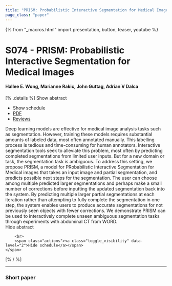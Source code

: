 ```yaml
---
title: "PRISM: Probabilistic Interactive Segmentation for Medical Images"
page_class: "paper"
---
```


{% from "_macros.html" import presentation, button, teaser, youtube %}

# S074 - PRISM: Probabilistic Interactive Segmentation for Medical Images

#### Hallee E. Wong, Marianne Rakic, John Guttag, Adrian V Dalca

[% .details %]
<a class="toggle_visibility" data-selector=".abstract" data-level="3">Show abstract</a>
- <a class="toggle_visibility" data-selector=".schedule" data-level="3">Show schedule</a>
- <a href="https://openreview.net/pdf?id=JomCgnkmlX">PDF</a>
- <a href="https://openreview.net/forum?id=JomCgnkmlX">Reviews</a>

<p>
    <span class="abstract">
         Deep learning models are effective for medical image analysis tasks such as segmentation. However, training these models requires substantial amounts of labeled data, most often annotated manually. This labelling process is tedious and time-consuming for human annotators. Interactive segmentation tools seek to alleviate this problem, most often by predicting completed segmentations from limited user inputs. But for a new domain or task, the segmentation task is ambiguous. To address this setting, we propose PRISM, a model for PRobabilistic Interactive Segmentation for Medical images that takes an input image and partial segmentation, and predicts possible next steps for the segmentation. The user can choose among multiple predicted larger segmentations and perhaps make a small number of corrections before inputting the updated segmentation back into the system. By predicting multiple larger partial segmentations at each iteration rather than attempting to fully complete the segmentation in one step, the system enables users to produce accurate segmentations for not previously seen objects with fewer corrections. We demonstrate PRISM can be used to interactively complete unseen ambiguous segmentation tasks through experiments with abdominal CT from WORD.
        <br>
        <span class="actions"><a class="toggle_visibility" data-level="2">Hide abstract</a></span>
    </span>
</p>

<p>
    <span class="schedule">
        
        <br>
        <span class="actions"><a class="toggle_visibility" data-level="2">Hide schedule</a></span>
    </span>
</p>
[% / %]

---


### Short paper
